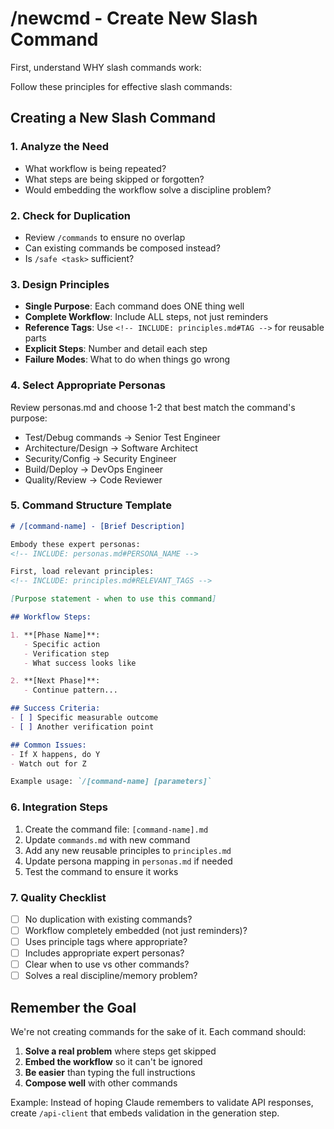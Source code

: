 # /newcmd - Create New Slash Command

First, understand WHY slash commands work:
<!-- INCLUDE: slash-command-rationale.md#The Key Insight -->

Follow these principles for effective slash commands:
<!-- INCLUDE: principles.md#CORE_PRINCIPLES -->

## Creating a New Slash Command

### 1. **Analyze the Need**
- What workflow is being repeated?
- What steps are being skipped or forgotten?
- Would embedding the workflow solve a discipline problem?

### 2. **Check for Duplication**
- Review `/commands` to ensure no overlap
- Can existing commands be composed instead?
- Is `/safe <task>` sufficient?

### 3. **Design Principles**
- **Single Purpose**: Each command does ONE thing well
- **Complete Workflow**: Include ALL steps, not just reminders
- **Reference Tags**: Use `<!-- INCLUDE: principles.md#TAG -->` for reusable parts
- **Explicit Steps**: Number and detail each step
- **Failure Modes**: What to do when things go wrong

### 4. **Select Appropriate Personas**
Review personas.md and choose 1-2 that best match the command's purpose:
- Test/Debug commands → Senior Test Engineer
- Architecture/Design → Software Architect
- Security/Config → Security Engineer
- Build/Deploy → DevOps Engineer
- Quality/Review → Code Reviewer

### 5. **Command Structure Template**
```markdown
# /[command-name] - [Brief Description]

Embody these expert personas:
<!-- INCLUDE: personas.md#PERSONA_NAME -->

First, load relevant principles:
<!-- INCLUDE: principles.md#RELEVANT_TAGS -->

[Purpose statement - when to use this command]

## Workflow Steps:

1. **[Phase Name]**:
   - Specific action
   - Verification step
   - What success looks like

2. **[Next Phase]**:
   - Continue pattern...

## Success Criteria:
- [ ] Specific measurable outcome
- [ ] Another verification point

## Common Issues:
- If X happens, do Y
- Watch out for Z

Example usage: `/[command-name] [parameters]`
```

### 6. **Integration Steps**
1. Create the command file: `[command-name].md`
2. Update `commands.md` with new command
3. Add any new reusable principles to `principles.md`
4. Update persona mapping in `personas.md` if needed
5. Test the command to ensure it works

### 7. **Quality Checklist**
- [ ] No duplication with existing commands?
- [ ] Workflow completely embedded (not just reminders)?
- [ ] Uses principle tags where appropriate?
- [ ] Includes appropriate expert personas?
- [ ] Clear when to use vs other commands?
- [ ] Solves a real discipline/memory problem?

## Remember the Goal

We're not creating commands for the sake of it. Each command should:
1. **Solve a real problem** where steps get skipped
2. **Embed the workflow** so it can't be ignored
3. **Be easier** than typing the full instructions
4. **Compose well** with other commands

Example: Instead of hoping Claude remembers to validate API responses, create `/api-client` that embeds validation in the generation step.